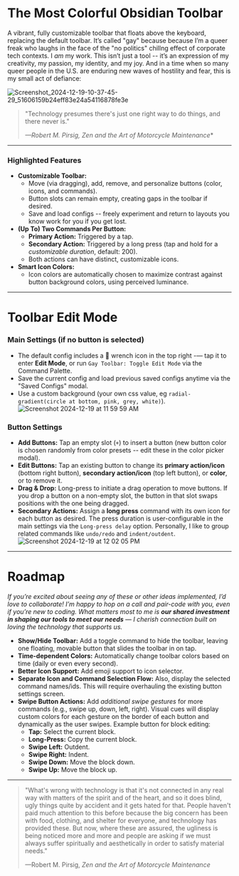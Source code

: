 # **The Most Colorful Obsidian Toolbar**
A vibrant, fully customizable toolbar that floats above the keyboard, replacing the default toolbar. It’s called "gay" because because I’m a queer freak who laughs in the face of the "no politics" chillng effect of corporate tech contexts. I *am* my work. This isn’t just a tool -- it’s an expression of my creativity, my passion, my identity, and my joy. And in a time when so many queer people in the U.S. are enduring new waves of hostility and fear, this is my small act of defiance:

![Screenshot_2024-12-19-10-37-45-29_51606159b24eff83e24a54116878fe3e](https://github.com/user-attachments/assets/505b6c61-bf6a-415f-9d49-23706aebdfdd)

> "Technology presumes there's just one right way to do things, and there never is."
> 
> *—Robert M. Pirsig, *Zen and the Art of Motorcycle Maintenance***

---
### **Highlighted Features**
- **Customizable Toolbar:**
  - Move (via dragging), add, remove, and personalize buttons (color, icons, and commands).
  - Button slots can remain empty, creating gaps in the toolbar if desired.
  - Save and load configs -- freely experiment and return to layouts you know work for you if you get lost.
- **(Up To) Two Commands Per Button:**
  - **Primary Action:** Triggered by a tap.
  - **Secondary Action:** Triggered by a long press (tap and hold for a *customizable duration*, default: 200).
  - Both actions can have distinct, customizable icons.
- **Smart Icon Colors:**
  - Icon colors are automatically chosen to maximize contrast against button background colors, using perceived luminance.

---
# **Toolbar Edit Mode**
### **Main Settings** (if no button is selected)
  - The default config includes a 🔧 wrench icon in the top right -— tap it to enter **Edit Mode**, or run `Gay Toolbar: Toggle Edit Mode` via the Command Palette.
  - Save the current config and load previous saved configs anytime via the "Saved Configs" modal.
  - Use a custom background (your own css value, eg `radial-gradient(circle at bottom, pink, grey, white)`).
![Screenshot 2024-12-19 at 11 59 59 AM](https://github.com/user-attachments/assets/f9b11d05-6849-4ea8-89e3-3468e5ea0c28)

### **Button Settings**
- **Add Buttons:** Tap an empty slot (`+`) to insert a button (new button color is chosen randomly from color presets -- edit these in the color picker modal).
- **Edit Buttons:** Tap an existing button to change its **primary action/icon** (bottom right button), **secondary action/icon** (top left button), or **color**, or to remove it.
- **Drag & Drop:** Long-press to initiate a drag operation to move buttons. If you drop a button on a non-empty slot, the button in that slot swaps positions with the one being dragged.
- **Secondary Actions:** Assign a **long press** command with its own icon for each button as desired. The press duration is user-configurable in the main settings via the `Long-press delay` option. Personally, I like to group related commands like `undo/redo` and `indent/outdent`.
![Screenshot 2024-12-19 at 12 02 05 PM](https://github.com/user-attachments/assets/0229699f-bbd1-4436-8a39-772fd013b563)

---

# **Roadmap**
*If you’re excited about seeing any of these or other ideas implemented, I’d love to collaborate! I’m happy to hop on a call and pair-code with you, even if you’re new to coding. What matters most to me is **our shared investment in shaping our tools to meet our needs** — I cherish connection built on loving the technology that supports us.*

- **Show/Hide Toolbar:** Add a toggle command to hide the toolbar, leaving one floating, movable button that slides the toolbar in on tap.
- **Time-dependent Colors:** Automatically change toolbar colors based on time (daily or even every second).
- **Better Icon Support:** Add emoji support to icon selector.
- **Separate Icon and Command Selection Flow:** Also, display the selected command names/ids. This will require overhauling the existing button settings screen.
- **Swipe Button Actions:** Add *additional swipe gestures* for more commands (e.g., swipe up, down, left, right). Visual cues will display custom colors for each gesture on the border of each button and dynamically as the user swipes. Example button for block editing:
	- **Tap:** Select the current block.
	- **Long-Press:** Copy the current block.
	- **Swipe Left:** Outdent.
	- **Swipe Right:** Indent.
	- **Swipe Down:** Move the block down.
	- **Swipe Up:** Move the block up.

---

> "What's wrong with technology is that it's not connected in any real way with matters of the spirit and of the heart, and so it does blind, ugly things quite by accident and it gets hated for that. People haven't paid much attention to this before because the big concern has been with food, clothing, and shelter for everyone, and technology has provided these. But now, where these are assured, the ugliness is being noticed more and more and people are asking if we must always suffer spiritually and aesthetically in order to satisfy material needs."
>
> —Robert M. Pirsig, *Zen and the Art of Motorcycle Maintenance*
